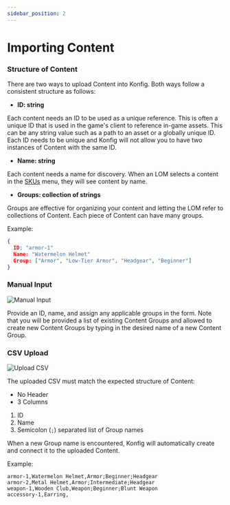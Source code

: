 ```yaml
---
sidebar_position: 2
---
```


# Importing Content

### Structure of Content

There are two ways to upload Content into Konfig. Both ways follow a consistent structure as follows:

- **ID: string**

Each content needs an ID to be used as a unique reference. This is often a unique ID that is used in the game's client to reference in-game assets. This can be any string value such as a path to an asset or a globally unique ID. Each ID needs to be unique and Konfig will not allow you to have two instances of Content with the same ID.

- **Name: string**

Each content needs a name for discovery. When an LOM selects a content in the [SKUs](doc:skus) menu, they will see content by name.

- **Groups: collection of strings**

Groups are effective for organizing your content and letting the LOM refer to collections of Content. Each piece of Content can have many groups.

Example:

```json
{
  ID: "armor-1"
  Name: "Watermelon Helmet"
  Group: ["Armor", "Low-Tier Armor", "Headgear", "Beginner"]
}
```

### Manual Input

![Manual Input](/img/manual-input.png)

Provide an ID, name, and assign any applicable groups in the form. Note that you will be provided a list of existing Content Groups and allowed to create new Content Groups by typing in the desired name of a new Content Group.

### CSV Upload

![Upload CSV](/img/upload-csv.png)

The uploaded CSV must match the expected structure of Content:

- No Header
- 3 Columns

1. ID
2. Name
3. Semicolon (`;`) separated list of Group names

When a new Group name is encountered, Konfig will automatically create and connect it to the uploaded Content.

Example:

```csv
armor-1,Watermelon Helmet,Armor;Beginner;Headgear
armor-2,Metal Helmet,Armor;Intermediate;Headgear
weapon-1,Wooden Club,Weapon;Beginner;Blunt Weapon
accessory-1,Earring,
```
